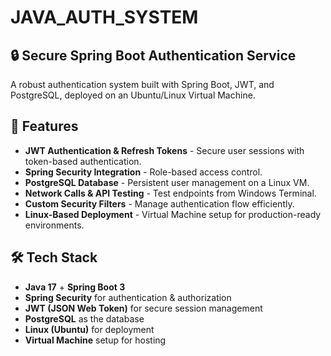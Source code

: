 # JAVA_AUTH_SYSTEM

## 🔒 Secure Spring Boot Authentication Service
A robust authentication system built with Spring Boot, JWT, and PostgreSQL, deployed on an Ubuntu/Linux Virtual Machine.

## 📌 Features
- **JWT Authentication & Refresh Tokens** - Secure user sessions with token-based authentication.
- **Spring Security Integration** - Role-based access control.
- **PostgreSQL Database** - Persistent user management on a Linux VM.
- **Network Calls & API Testing** - Test endpoints from Windows Terminal.
- **Custom Security Filters** - Manage authentication flow efficiently.
- **Linux-Based Deployment** - Virtual Machine setup for production-ready environments.

## 🛠 Tech Stack
- **Java 17** + **Spring Boot 3**
- **Spring Security** for authentication & authorization
- **JWT (JSON Web Token)** for secure session management
- **PostgreSQL** as the database
- **Linux (Ubuntu)** for deployment
- **Virtual Machine** setup for hosting
